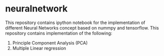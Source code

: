# neuralnetwork
This repository contains ipython notebook for the implementation of different Neural Networks concept based on nummpy and tensorflow. This repository contains implementation of the following:

1) Principle Component Analysis (PCA)
2) Multiple Linear regression
